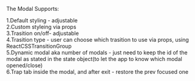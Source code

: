 The Modal Supports:

1.Default styling - adjustable <br>
2.Custom styleing via props <br>
3.Trasition on/off- adjustable <br>
4.Trasition type - user can choose which trasition to use via props, using  ReactCSSTransitionGroup <br>
5.Dynamic modal aka number of modals - just need to keep the id of the modal as stated in the state object(to let the app to know which modal opened/close) <br>
6.Trap tab inside the modal, and after exit - restore the prev focused one <br>